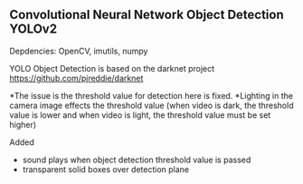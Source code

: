 <h2>Convolutional Neural Network Object Detection YOLOv2</h2>

Depdencies:
OpenCV, imutils, numpy

YOLO Object Detection is based on the darknet project https://github.com/pjreddie/darknet

*The issue is the threshold value for detection here is fixed. 
*Lighting in the camera image effects the threshold value (when video is dark, the threshold value is lower and when video is light, the threshold value must be set higher) 

Added

- sound plays when object detection threshold value is passed 
- transparent solid boxes over detection plane
